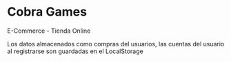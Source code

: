 # Cobra Games

E-Commerce - Tienda Online

Los datos almacenados como compras del usuarios, las cuentas del usuario al registrarse son guardadas en el LocalStorage
